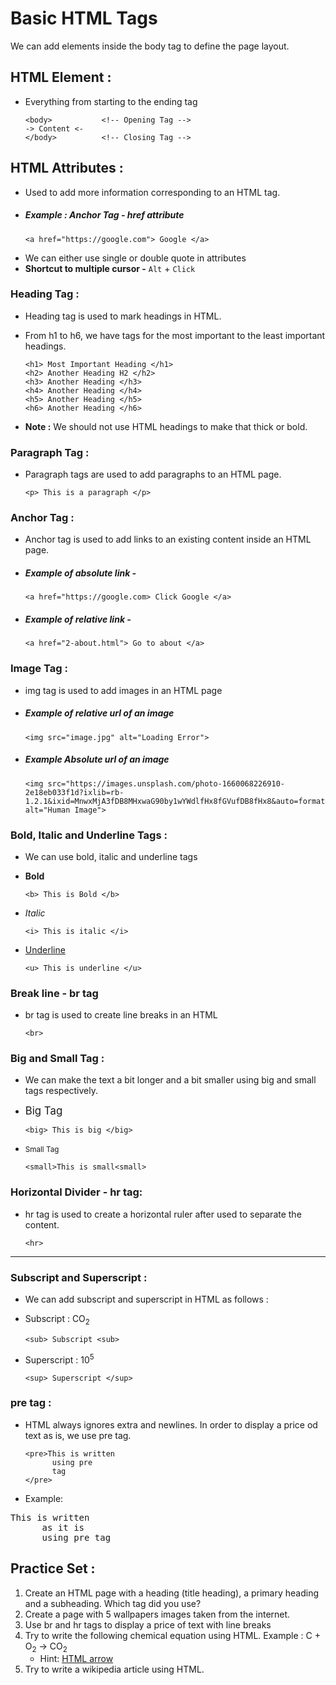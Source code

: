 # Basic HTML Tags
We can add elements inside the body tag to define the page layout.

## HTML Element :
* Everything from starting to the ending tag

      <body>           <!-- Opening Tag -->
      -> Content <-
      </body>          <!-- Closing Tag -->

## HTML Attributes :
* Used to add more information corresponding to an HTML tag.
* ##### Example : Anchor Tag - href attribute
      <a href="https://google.com"> Google </a>
* We can either use single or double quote in attributes
* **Shortcut to multiple cursor -** `Alt` + `Click`

### Heading Tag :
* Heading tag is used to mark headings in HTML.
* From h1 to h6, we have tags for the most important to the least important headings.

      <h1> Most Important Heading </h1>
      <h2> Another Heading H2 </h2>
      <h3> Another Heading </h3>
      <h4> Another Heading </h4>
      <h5> Another Heading </h5>
      <h6> Another Heading </h6>
* **Note :** We should not use HTML headings to make that thick or bold.

### Paragraph Tag :
* Paragraph tags are used to add paragraphs to an HTML page.

      <p> This is a paragraph </p>

### Anchor Tag :
* Anchor tag is used to add links to an existing content inside an HTML page.
* ##### Example of absolute link -
      <a href="https://google.com> Click Google </a>
* ##### Example of relative link - 
      <a href="2-about.html"> Go to about </a>

### Image Tag :
* img tag is used to add images in an HTML page
* ##### Example of relative url of an image
      <img src="image.jpg" alt="Loading Error">
* ##### Example Absolute url of an image
      <img src="https://images.unsplash.com/photo-1660068226910-2e18eb033f1d?ixlib=rb-1.2.1&ixid=MnwxMjA3fDB8MHxwaG90by1wYWdlfHx8fGVufDB8fHx8&auto=format&fit=crop&w=1888&q=80" alt="Human Image">

### Bold, Italic and Underline Tags :
* We can use bold, italic and underline tags
* **Bold**

      <b> This is Bold </b>
* *Italic*

      <i> This is italic </i>
* <u>Underline</u>

      <u> This is underline </u>

### Break line - br tag
* br tag is used to create line breaks in an HTML

      <br>

### Big and Small Tag :
* We can make the text a bit longer and a bit smaller using big and small tags respectively.
* <big> Big Tag </big>

      <big> This is big </big>
* <small> Small Tag </small>

      <small>This is small<small>

### Horizontal Divider - hr tag:
* hr tag is used to create a horizontal ruler after used to separate the content.

      <hr>
<hr>

### Subscript and Superscript :
* We can add subscript and superscript in HTML as follows :
* Subscript : CO<sub>2</sub>

      <sub> Subscript <sub>

* Superscript : 10<sup>5<sup>

      <sup> Superscript </sup>

### pre tag :
* HTML always ignores extra and newlines. In order to display a price od text as is, we use pre tag.

      <pre>This is written
            using pre
            tag
      </pre>
* Example:
<pre>This is written
      as it is
      using pre tag
</pre>

## Practice Set :
1. Create an HTML page with a heading (title heading), a primary heading and a subheading. Which tag did you use?
2. Create a page with 5 wallpapers images taken from the internet.
3. Use br and hr tags to display a price of text with line breaks
4. Try to write the following chemical equation using HTML. Example : C + O<sub>2</sub> &rarr; CO<sub>2</sub>
    * Hint: [HTML arrow](https://www.w3schools.com/charsets/ref_utf_arrows.asp)
5. Try to write a wikipedia article using HTML.
